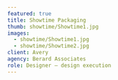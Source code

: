```yaml
---
featured: true
title: Showtime Packaging
thumb: showtime/Showtime1.jpg
images:
  - showtime/Showtime1.jpg
  - showtime/Showtime2.jpg
client: Avery
agency: Berard Associates
role: Designer – design execution
---
```

